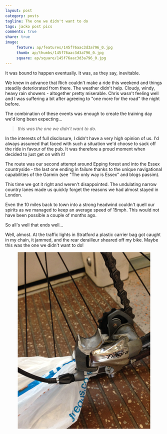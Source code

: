 ```yaml
---
layout: post
category: posts
tagline: The one we didn't want to do
tags: jacko post pics
comments: true
share: true
image: 
     feature: ap/features/145f76aac3d3a796_0.jpg
     thumb: ap/thumbs/145f76aac3d3a796_0.jpg
     square: ap/square/145f76aac3d3a796_0.jpg
---
```

It was bound to happen eventually. It was, as they say, inevitable.

We knew in advance that Rich couldn't make a ride this weekend and things steadily deteriorated from there. The weather didn't help. Cloudy, windy, heavy rain showers - altogether pretty miserable. Chris wasn't feeling well and I was suffering a bit after agreeing to "one more for the road" the night before. 

The combination of these events was enough to create the training day we'd long been expecting... 

> *this was the one we didn't want to do.*

In the interests of full disclosure, I didn't have a very high opinion of us. I'd always assumed that faced with such a situation we'd choose to sack off the ride in favour of the pub. It was therefore a proud moment when decided to just get on with it!

The route was our second attempt around Epping forest and into the Essex countryside - the last one ending in failure thanks to the unique navigational capabilities of the Garmin (see "The only way is Essex" and blogs passim). 

This time we got it right and weren't disappointed. The undulating narrow country lanes made us quickly forget the reasons we had almost stayed in London. 

Even the 10 miles back to town into a strong headwind couldn't quell our spirits as we managed to keep an average speed of 15mph. This would not have been possible a couple of months ago.

So all's well that ends well...

Well, almost. At the traffic lights in Stratford a plastic carrier bag got caught in my chain, it jammed, and the rear derailleur sheared off my bike. Maybe this was the one we didn't want to do!


<figure>
<a href="/images/ap/standard/145f76aac3d3a796_1.jpg">
<img src="/images/ap/standard/145f76aac3d3a796_1.jpg">
</a></figure>
